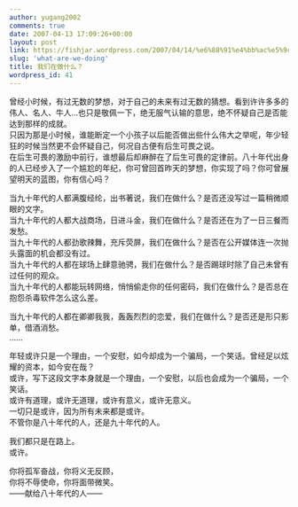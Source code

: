 ```yaml
---
author: yugang2002
comments: true
date: 2007-04-13 17:09:26+00:00
layout: post
link: https://fishjar.wordpress.com/2007/04/14/%e6%88%91%e4%bb%ac%e5%9c%a8%e5%81%9a%e4%bb%80%e4%b9%88%ef%bc%9f/
slug: 'what-are-we-doing'
title: 我们在做什么？
wordpress_id: 41
---
```


曾经小时候，有过无数的梦想，对于自己的未来有过无数的猜想。看到许许多多的伟人、名人、牛人...也只是敬佩一下，绝无服气认输的意思，绝不怀疑自己是否能达到那样的成就。  
只因为那是小时候，谁能断定一个小孩子以后能否做出些什么伟大之举呢，年少轻狂的时候当然更不会怀疑自己，何况自古便有后生可畏之说。  
在后生可畏的激励中前行，谁想最后却麻醉在了后生可畏的定律前。八十年代出身的人已经步入了一个尴尬的年纪，你可曾回首昨天的梦想，你实现了吗？你可曾展望明天的蓝图，你有信心吗？
  
  
当九十年代的人都满腹经纶，出书著说，我们在做什么？是否还没写过一篇稍微顺眼的文字。  
当九十年代的人都大战商场，日进斗金，我们在做什么？是否还在为了一日三餐而发愁。  
当九十年代的人都劲歌辣舞，充斥荧屏，我们在做什么？是否在公开媒体连一次抛头露面的机会都没有过。  
当九十年代的人都在球场上肆意驰骋，我们在做什么？是否踢球时除了自己未曾有过任何的观众。  
当九十年代的人都能玩转网络，悄悄偷走你的任何密码，我们在做什么？是否总在抱怨杀毒软件怎么这么差。
  
当九十年代的人都在卿卿我我，轰轰烈烈的恋爱，我们在做什么？是否还是形只影单，借酒消愁。  
......  
  
年轻或许只是一个理由，一个安慰，如今却成为一个骗局，一个笑话。曾经足以炫耀的资本，如今安在哉？  
或许，写下这段文字本身就是一个理由，一个安慰，以后也会成为一个骗局，一个笑话。  
或许有道理，或许无道理，或许有意义，或许无意义。  
一切只是或许，因为所有未来都是或许。  
不管你是八十年代的人，还是九十年代的人。
  
我们都只是在路上。  
或许。  
  
你将孤军奋战，你将义无反顾，  
你将不辱使命，你将面带微笑。  
——献给八十年代的人——  
  
  
  

